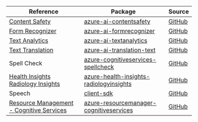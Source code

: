 | Reference | Package | Source |
|---|---|---|
|[Content Safety](ai-contentsafety-readme.md)|[azure-ai-contentsafety](https://repo1.maven.org/maven2/com/azure/azure-ai-contentsafety)|[GitHub](https://github.com/Azure/azure-sdk-for-java/blob/main/sdk/contentsafety/azure-ai-contentsafety)|
|[Form Recognizer](ai-formrecognizer-readme.md)|[azure-ai-formrecognizer](https://repo1.maven.org/maven2/com/azure/azure-ai-formrecognizer)|[GitHub](https://github.com/Azure/azure-sdk-for-java/blob/main/sdk/formrecognizer/azure-ai-formrecognizer)|
|[Text Analytics](ai-textanalytics-readme.md)|[azure-ai-textanalytics](https://repo1.maven.org/maven2/com/azure/azure-ai-textanalytics)|[GitHub](https://github.com/Azure/azure-sdk-for-java/blob/main/sdk/textanalytics/azure-ai-textanalytics)|
|[Text Translation](ai-translation-text-readme.md)|[azure-ai-translation-text](https://repo1.maven.org/maven2/com/azure/azure-ai-translation-text)|[GitHub](https://github.com/Azure/azure-sdk-for-java/blob/main/sdk/translation/azure-ai-translation-text)|
|Spell Check|[azure-cognitiveservices-spellcheck](https://repo1.maven.org/maven2/com/microsoft/azure/cognitiveservices/azure-cognitiveservices-spellcheck)|[GitHub](https://github.com/Azure/azure-sdk-for-java/blob/main/)|
|[Health Insights Radiology Insights](health-insights-radiologyinsights-readme.md)|[azure-health-insights-radiologyinsights](https://repo1.maven.org/maven2/com/azure/azure-health-insights-radiologyinsights)|[GitHub](https://github.com/Azure/azure-sdk-for-java/blob/main/sdk/healthinsights/azure-health-insights-radiologyinsights)|
|Speech|[client-sdk](https://repo1.maven.org/maven2/com/microsoft/cognitiveservices/speech/client-sdk)|[GitHub](https://github.com/Azure/azure-sdk-for-java/blob/main/)|
|[Resource Management - Cognitive Services](resourcemanager-cognitiveservices-readme.md)|[azure-resourcemanager-cognitiveservices](https://repo1.maven.org/maven2/com/azure/resourcemanager/azure-resourcemanager-cognitiveservices)|[GitHub](https://github.com/Azure/azure-sdk-for-java/blob/main/sdk/cognitiveservices/azure-resourcemanager-cognitiveservices)|
